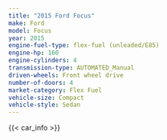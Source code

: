 ```yaml
---
title: "2015 Ford Focus"
make: Ford
model: Focus
year: 2015
engine-fuel-type: flex-fuel (unleaded/E85)
engine-hp: 160
engine-cylinders: 4
transmission-type: AUTOMATED_Manual
driven-wheels: Front wheel drive
number-of-doors: 4
market-category: Flex Fuel
vehicle-size: Compact
vehicle-style: Sedan
---
```


{{< car_info >}}
